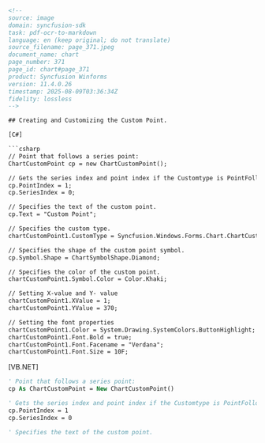 ```html
<!-- 
source: image
domain: syncfusion-sdk
task: pdf-ocr-to-markdown
language: en (keep original; do not translate)
source_filename: page_371.jpeg
document_name: chart
page_number: 371
page_id: chart#page_371
product: Syncfusion Winforms
version: 11.4.0.26
timestamp: 2025-08-09T03:36:34Z
fidelity: lossless
-->

## Creating and Customizing the Custom Point.

[C#]

```csharp
// Point that follows a series point:
ChartCustomPoint cp = new ChartCustomPoint();

// Gets the series index and point index if the Customtype is PointFollow.
cp.PointIndex = 1;
cp.SeriesIndex = 0;

// Specifies the text of the custom point.
cp.Text = "Custom Point";

// Specifies the custom type.
chartCustomPoint1.CustomType = Syncfusion.Windows.Forms.Chart.ChartCustomPointType.PointFollow;

// Specifies the shape of the custom point symbol.
cp.Symbol.Shape = ChartSymbolShape.Diamond;

// Specifies the color of the custom point.
chartCustomPoint1.Symbol.Color = Color.Khaki;

// Setting X-value and Y- value
chartCustomPoint1.XValue = 1;
chartCustomPoint1.YValue = 370;

// Setting the font properties
chartCustomPoint1.Color = System.Drawing.SystemColors.ButtonHighlight;
chartCustomPoint1.Font.Bold = true;
chartCustomPoint1.Font.Facename = "Verdana";
chartCustomPoint1.Font.Size = 10F;
```

[VB.NET]

```vb
' Point that follows a series point:
cp As ChartCustomPoint = New ChartCustomPoint()

' Gets the series index and point index if the Customtype is PointFollow.
cp.PointIndex = 1
cp.SeriesIndex = 0

' Specifies the text of the custom point.
```

<!-- tags: [syncfusion, winforms, chartcustompoint, custompointtype, pointfollow, chart, chartcustompointtype, seriesindex, pointindex, symbolshape, color, font, customtype] -->
```